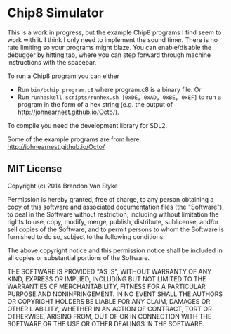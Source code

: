 
# Chip8 Simulator

This is a work in progress, but the example Chip8 programs I find seem to work with it. I think I only need to implement the sound timer.
There is no rate limiting so your programs might blaze.
You can enable/disable the debugger by hitting tab, where you can step forward through machine instructions with the spacebar.

To run a Chip8 program you can either

- Run `bin/bchip program.c8` where program.c8 is a binary file. Or
- Run `runhaskell scripts/runhex.sh [0xDE, 0xAD, 0xBE, 0xEF]` to run a program in the form of a hex string (e.g. the output of http://johnearnest.github.io/Octo/).

To compile you need the development library for SDL2.

Some of the example programs are from here: http://johnearnest.github.io/Octo/

## MIT License

Copyright (c) 2014 Brandon Van Slyke

Permission is hereby granted, free of charge, to any person obtaining a copy of this software and associated documentation files (the "Software"), to deal in the Software without restriction, including without limitation the rights to use, copy, modify, merge, publish, distribute, sublicense, and/or sell copies of the Software, and to permit persons to whom the Software is furnished to do so, subject to the following conditions:

The above copyright notice and this permission notice shall be included in all copies or substantial portions of the Software.

THE SOFTWARE IS PROVIDED "AS IS", WITHOUT WARRANTY OF ANY KIND, EXPRESS OR IMPLIED, INCLUDING BUT NOT LIMITED TO THE WARRANTIES OF MERCHANTABILITY, FITNESS FOR A PARTICULAR PURPOSE AND NONINFRINGEMENT. IN NO EVENT SHALL THE AUTHORS OR COPYRIGHT HOLDERS BE LIABLE FOR ANY CLAIM, DAMAGES OR OTHER LIABILITY, WHETHER IN AN ACTION OF CONTRACT, TORT OR OTHERWISE, ARISING FROM, OUT OF OR IN CONNECTION WITH THE SOFTWARE OR THE USE OR OTHER DEALINGS IN THE SOFTWARE.
